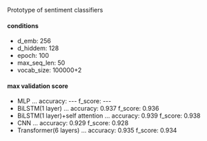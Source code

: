 Prototype of sentiment classifiers

#### conditions
- d_emb: 256
- d_hiddem: 128
- epoch: 100
- max_seq_len: 50
- vocab_size: 100000+2

#### max validation score
- MLP ... accuracy: --- f_score: ---
- BiLSTM(1 layer) ... accuracy: 0.937 f_score: 0.936
- BiLSTM(1 layer)+self attention ... accuracy: 0.939 f_score: 0.938
- CNN ... accuracy: 0.929 f_score: 0.928
- Transformer(6 layers) ... accuracy: 0.935 f_score: 0.934
